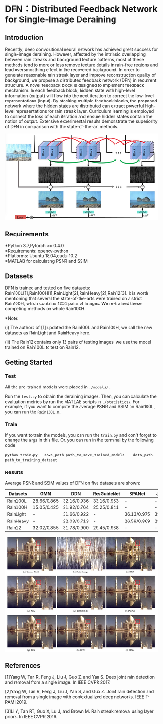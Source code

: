 # DFN：Distributed Feedback Network for Single-Image  Deraining

## Introduction 
Recently, deep convolutional neural network has achieved great success for single-image deraining. However, affected by the intrinsic overlapping between rain streaks and background texture patterns, most of these methods tend to more or less remove texture details in rain-free regions and lead oversmoothing effect in the recovered background. In order to generate reasonable rain streak layer and improve reconstruction quality of background, we propose a distributed feedback network (DFN) in recurrent structure. A novel feedback block is designed to implement feedback mechanism. In each feedback block, hidden state with high-level information (output) will flow into the next iteration to correct the low-level representations (input). By stacking multiple feedback blocks, the proposed network where the hidden states are distributed can extract powerful high-level representations for rain streak layer. Curriculum learning is employed to connect the loss of each iteration and ensure hidden states contain the notion of output. Extensive experimental results demonstrate the superiority of DFN in comparison with the state-of-the-art methods.

![image](https://github.com/Hang-Z/DFN/blob/master/Images/structure.png)

## Requirements

*Python 3.7,Pytorch >= 0.4.0  
*Requirements: opencv-python  
*Platforms: Ubuntu 18.04,cuda-10.2  
*MATLAB for calculating PSNR and SSIM 

## Datasets
DFN is trained and tested on five datasets: Rain100L[1],Rain100H[1],RainLight[2],RainHeavy[2],Rain12[3]. It is worth mentioning that several the state-of-the-arts were trained on a strict Rain100H, which contains 1254 pairs of images. We re-trained these competing methods on whole Rain100H.

*Note: 

(i) The authors of [1] updated the Rain100L and Rain100H, we call the new datasets as RainLight and RainHeavy here.

(ii) The Rain12 contains only 12 pairs of testing images, we use the model trained on Rain100L to test on Rain12.

## Getting Started
### Test
All the pre-trained models were placed in `./models/`.

Run the `test.py` to obtain the deraining images. Then, you can calculate the evaluation metrics by run the MATLAB scripts in `./statistics/`. For example, if you want to compute the average PSNR and SSIM on Rain100L, you can run the `Rain100L.m`.

### Train
If you want to train the models, you can run the `train.py` and don't forget to change the `args` in this file. Or, you can run in the terminal by the following code.

`python train.py --save_path path_to_save_trained_models  --data_path path_to_training_dataset`

### Results

Average PSNR and SSIM values of DFN on five datasets are shown:


Datasets | GMM|DDN| ResGuideNet|SPANet |JORDER-E|SSIR|PReNet|BRN|DFN|DFN+
----|----|----|----|----|----|----|----|----|----|----
Rain100L|28.66/0.865|32.16/0.936|33.16/0.963|-|-|32.37/0.926|37.48/0.979|38.16/0.982|39.22/0.985|39.85/0.987
Rain100H|15.05/0.425|21.92/0.764|25.25/0.841|-|-|22.47/0.716|29.62/0.901|30.73/0.916|31.40/0.926|31.81/0.930
RainLight|-|31.66/0.922|-|36.13/0.975|39.13/0.985|32.20/0.929|37.93/0.983|38.86/0.985|39.53/0.987|40.12/0.988
RainHeavy|-|22.03/0.713|-|26.59/0.869|29.21/0.891|22.17/0.719|29.36/0.903|30.27/0.917|31.07/0.927|31.47/0.931
Rain12|32.02/0.855|31.78/0.900|29.45/0.938|-|-|34.02/0.935|36.66/0.961|36.74/0.959|37.19/0.961|37.55/0.963



![image](https://github.com/Hang-Z/DFN/blob/master/Images/results.png)

## References
[1]Yang W, Tan R, Feng J, Liu J, Guo Z, and Yan S. Deep joint rain detection and removal from a single image. In IEEE CVPR 2017.

[2]Yang W, Tan R, Feng J, Liu J, Yan S, and Guo Z. Joint rain detection and removal from a single image with contextualized deep networks. IEEE T-PAMI 2019.

[3]Li Y, Tan RT, Guo X, Lu J, and Brown M. Rain streak removal using layer priors. In IEEE CVPR 2016.
